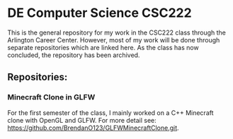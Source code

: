 # DE Computer Science CSC222
This is the general repository for my work in the CSC222 class through the Arlington Career Center. However, most of my work will be done through separate repositories which are linked here. As the class has now concluded, the repository has been archived.

## Repositories:
### Minecraft Clone in GLFW
For the first semester of the class, I mainly worked on a C++ Minecraft clone with OpenGL and GLFW. For more detail see: https://github.com/BrendanO123/GLFWMinecraftClone.git.
